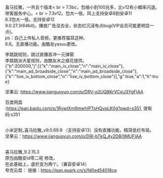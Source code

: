 喜马拉雅，一共五个版本< br >
7.3bc，包缩小到100兆多，比v12有小概率闪退。带客服务中心。< br >
7.3v12。包大一倍。同上支持安卓8到安卓11<br>
8.3包大一倍。支持安卓12<br>
9.0.27.3(64bit)。播放广告没去全，状态栏沉浸有点bug(VIP会员可能更明显一点)。<br>
ps：自己上传私人音频，更推荐猫耳这种。<br>
6.6。无直播功能。由酷友yasuu更改。<br>

李跳跳规则，跳过直播首冲一元弹窗<br>
李跳跳派大星规则，由酷友水之痕花提供。<br>
{"b":200000,"j":[{"k":"main_iv_close","n":"main_iv_close"},{"k":"main_ad_broadside_close","n":"main_ad_broadside_close"},{"k":"live_iv_bottom_close","n":"live_iv_bottom_close"}],"g":true,"a":1,"h":true}

坚果云:
https://www.jianguoyun.com/p/DRV-q2UQ8KrVCxiJ3YgFIAA<br>

百度网盘<br>:https://pan.baidu.com/s/1RywlXm9mwhIPTsHQvpLK0g?pwd=s351 
提取码:s351

<br>小米定制_喜马拉雅_v9.0.69.9  （支持安卓13）没有直播功能，精简低栏布局。
<br>坚果云：https://www.jianguoyun.com/p/DRl-bTkQ_4y2DBi1lMUFIAA

<br>喜马拉雅_9.2.15.3
<br>原包由酷安id零二呢 修改。
<br>在此基础上，底栏变为两个。（兼容安卓14）
<br>夸克云盘：
链接：https://pan.quark.cn/s/fd0ed54018ce
